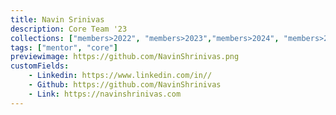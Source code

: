 ```yaml
---
title: Navin Srinivas
description: Core Team '23
collections: ["members>2022", "members>2023","members>2024", "members>2025", "members>2026", "mentor_team",  "design_team", "core_team", "core>2023"]
tags: ["mentor", "core"]
previewimage: https://github.com/NavinShrinivas.png
customFields:
    - Linkedin: https://www.linkedin.com/in//
    - Github: https://github.com/NavinShrinivas
    - Link: https://navinshrinivas.com
---
```

